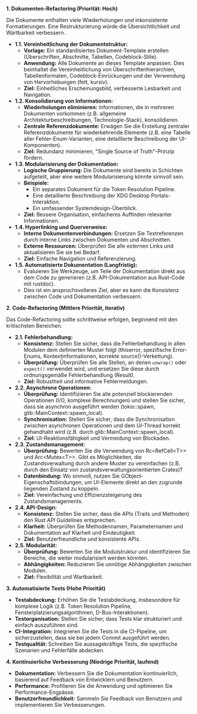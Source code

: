 **1. Dokumenten-Refactoring (Priorität: Hoch)**

Die Dokumente enthalten viele Wiederholungen und inkonsistente Formatierungen. Eine Restrukturierung würde die Übersichtlichkeit und Wartbarkeit verbessern.

- **1.1. Vereinheitlichung der Dokumentstruktur:**
    - **Vorlage:** Ein standardisiertes Dokument-Template erstellen (Überschriften, Abschnitte, Tabellen, Codeblock-Stile).
    - **Anwendung:** Alle Dokumente an dieses Template anpassen. Dies beinhaltet die Vereinheitlichung von Überschriftenhierarchien, Tabellenformaten, Codeblock-Einrückungen und der Verwendung von Hervorhebungen (fett, kursiv).
    - **Ziel:** Einheitliches Erscheinungsbild, verbesserte Lesbarkeit und Navigation.
- **1.2. Konsolidierung von Informationen:**
    - **Wiederholungen eliminieren:** Informationen, die in mehreren Dokumenten vorkommen (z.B. allgemeine Architekturbeschreibungen, Technologie-Stack), konsolidieren.
    - **Zentrale Referenzdokumente:** Erwägen Sie die Erstellung zentraler Referenzdokumente für wiederkehrende Elemente (z.B. eine Tabelle aller Fehler-Enum-Varianten, eine detaillierte Beschreibung der UI-Komponenten).
    - **Ziel:** Redundanz minimieren, "Single Source of Truth"-Prinzip fördern.
- **1.3. Modularisierung der Dokumentation:**
    - **Logische Gruppierung:** Die Dokumente sind bereits in Schichten aufgeteilt, aber eine weitere Modularisierung könnte sinnvoll sein.
    - **Beispiele:**
        - Ein separates Dokument für die Token Resolution Pipeline.
        - Eine detaillierte Beschreibung der XDG Desktop Portals-Interaktion.
        - Ein umfassender Systemdesign-Überblick.
    - **Ziel:** Bessere Organisation, einfacheres Auffinden relevanter Informationen.
- **1.4. Hyperlinking und Querverweise:**
    - **Interne Dokumentenverbindungen:** Ersetzen Sie Textreferenzen durch interne Links zwischen Dokumenten und Abschnitten.
    - **Externe Ressourcen:** Überprüfen Sie alle externen Links und aktualisieren Sie sie bei Bedarf.
    - **Ziel:** Einfache Navigation und Referenzierung.
- **1.5. Automatisierte Dokumentation (Langfristig):**
    - Evaluieren Sie Werkzeuge, um Teile der Dokumentation direkt aus dem Code zu generieren (z.B. API-Dokumentation aus Rust-Code mit rustdoc).
    - Dies ist ein anspruchsvolleres Ziel, aber es kann die Konsistenz zwischen Code und Dokumentation verbessern.

**2. Code-Refactoring (Mittlere Priorität, iterativ)**

Das Code-Refactoring sollte schrittweise erfolgen, beginnend mit den kritischsten Bereichen.

- **2.1. Fehlerbehandlung:**
    - **Konsistenz:** Stellen Sie sicher, dass die Fehlerbehandlung in allen Modulen dem definierten Muster folgt (thiserror, spezifische Error-Enums, Kontextinformationen, korrekte source()-Verkettung).
    - **Überprüfung:** Überprüfen Sie alle Stellen, an denen `unwrap()` oder `expect()` verwendet wird, und ersetzen Sie diese durch ordnungsgemäße Fehlerbehandlung (Result).
    - **Ziel:** Robustheit und informative Fehlermeldungen.
- **2.2. Asynchrone Operationen:**
    - **Überprüfung:** Identifizieren Sie alle potenziell blockierenden Operationen (I/O, komplexe Berechnungen) und stellen Sie sicher, dass sie asynchron ausgeführt werden (tokio::spawn, glib::MainContext::spawn_local).
    - **Synchronisation:** Stellen Sie sicher, dass die Synchronisation zwischen asynchronen Operationen und dem UI-Thread korrekt gehandhabt wird (z.B. durch glib::MainContext::spawn_local).
    - **Ziel:** UI-Reaktionsfähigkeit und Vermeidung von Blockaden.
- **2.3. Zustandsmanagement:**
    - **Überprüfung:** Bewerten Sie die Verwendung von Rc&lt;RefCell&lt;T>> und Arc&lt;Mutex&lt;T>>. Gibt es Möglichkeiten, die Zustandsverwaltung durch andere Muster zu vereinfachen (z.B. durch den Einsatz von zustandsverwaltungsorientierten Crates)?
    - **Datenbindung:** Wo sinnvoll, nutzen Sie GObject-Eigenschaftsbindungen, um UI-Elemente direkt an den zugrunde liegenden Zustand zu koppeln.
    - **Ziel:** Vereinfachung und Effizienzsteigerung des Zustandsmanagements.
- **2.4. API-Design:**
    - **Konsistenz:** Stellen Sie sicher, dass die APIs (Traits und Methoden) den Rust API Guidelines entsprechen.
    - **Klarheit:** Überprüfen Sie Methodennamen, Parameternamen und Dokumentation auf Klarheit und Eindeutigkeit.
    - **Ziel:** Benutzerfreundliche und konsistente APIs.
- **2.5. Modularität:**
    - **Überprüfung:** Bewerten Sie die Modulstruktur und identifizieren Sie Bereiche, die weiter modularisiert werden könnten.
    - **Abhängigkeiten:** Reduzieren Sie unnötige Abhängigkeiten zwischen Modulen.
    - **Ziel:** Flexibilität und Wartbarkeit.

**3. Automatisierte Tests (Hohe Priorität)**

- **Testabdeckung:** Erhöhen Sie die Testabdeckung, insbesondere für komplexe Logik (z.B. Token Resolution Pipeline, Fensterplatzierungsalgorithmen, D-Bus-Interaktionen).
- **Testorganisation:** Stellen Sie sicher, dass Tests klar strukturiert und einfach auszuführen sind.
- **CI-Integration:** Integrieren Sie die Tests in die CI-Pipeline, um sicherzustellen, dass sie bei jedem Commit ausgeführt werden.
- **Testqualität:** Schreiben Sie aussagekräftige Tests, die spezifische Szenarien und Fehlerfälle abdecken.

**4. Kontinuierliche Verbesserung (Niedrige Priorität, laufend)**

- **Dokumentation:** Verbessern Sie die Dokumentation kontinuierlich, basierend auf Feedback von Entwicklern und Benutzern.
- **Performance:** Profilieren Sie die Anwendung und optimieren Sie Performance-Engpässe.
- **Benutzerfreundlichkeit:** Sammeln Sie Feedback von Benutzern und implementieren Sie Verbesserungen.